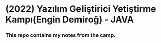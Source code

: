 # (2022) Yazılım Geliştirici Yetiştirme Kampı(Engin Demiroğ) - JAVA 

### This repo contains my notes from the camp.
